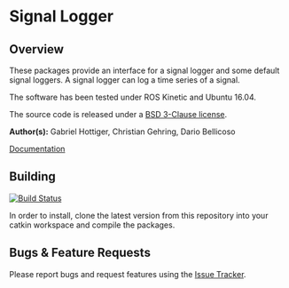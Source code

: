 # Signal Logger

## Overview

These packages provide an interface for a signal logger and some default signal loggers. A signal logger can log a time series of a signal.

The software has been tested under ROS Kinetic and Ubuntu 16.04.

The source code is released under a [BSD 3-Clause license](LICENSE).

**Author(s):** Gabriel Hottiger, Christian Gehring, Dario Bellicoso

[Documentation](http://docs.leggedrobotics.com/signal_logger_doc/)

## Building

[![Build Status](https://ci.leggedrobotics.com/buildStatus/icon?job=bitbucket_leggedrobotics/signal_logger/master)](https://ci.leggedrobotics.com/job/bitbucket_leggedrobotics/job/signal_logger/job/master/)

In order to install, clone the latest version from this repository into your catkin workspace and compile the packages.

## Bugs & Feature Requests

Please report bugs and request features using the [Issue Tracker](https://bitbucket.org/leggedrobotics/signal_logger/issues).